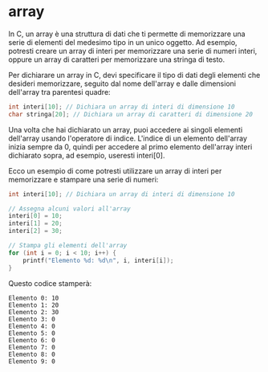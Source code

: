# array
In C, un array è una struttura di dati che ti permette di memorizzare una serie di elementi del medesimo tipo in un unico oggetto. Ad esempio, potresti creare un array di interi per memorizzare una serie di numeri interi, oppure un array di caratteri per memorizzare una stringa di testo.

Per dichiarare un array in C, devi specificare il tipo di dati degli elementi che desideri memorizzare, seguito dal nome dell'array e dalle dimensioni dell'array tra parentesi quadre:

```c
int interi[10]; // Dichiara un array di interi di dimensione 10
char stringa[20]; // Dichiara un array di caratteri di dimensione 20
```
Una volta che hai dichiarato un array, puoi accedere ai singoli elementi dell'array usando l'operatore di indice. L'indice di un elemento dell'array inizia sempre da 0, quindi per accedere al primo elemento dell'array interi dichiarato sopra, ad esempio, useresti interi[0].

Ecco un esempio di come potresti utilizzare un array di interi per memorizzare e stampare una serie di numeri:

```c
int interi[10]; // Dichiara un array di interi di dimensione 10

// Assegna alcuni valori all'array
interi[0] = 10;
interi[1] = 20;
interi[2] = 30;

// Stampa gli elementi dell'array
for (int i = 0; i < 10; i++) {
    printf("Elemento %d: %d\n", i, interi[i]);
}
```

Questo codice stamperà:

```text
Elemento 0: 10
Elemento 1: 20
Elemento 2: 30
Elemento 3: 0
Elemento 4: 0
Elemento 5: 0
Elemento 6: 0
Elemento 7: 0
Elemento 8: 0
Elemento 9: 0
```

